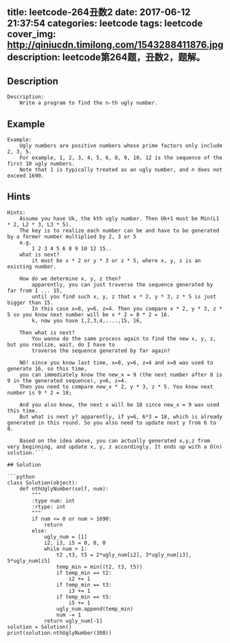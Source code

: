 title: leetcode-264丑数2
date: 2017-06-12 21:37:54
categories: leetcode
tags: leetcode
cover_img: http://qiniucdn.timilong.com/1543288411876.jpg
description: leetcode第264题，丑数2，题解。
---

## Description
```
Description:
    Write a program to find the n-th ugly number.

```

## Example
```
Example:
    Ugly numbers are positive numbers whose prime factors only include 2, 3, 5. 
    For example, 1, 2, 3, 4, 5, 6, 8, 9, 10, 12 is the sequence of the first 10 ugly numbers.
    Note that 1 is typically treated as an ugly number, and n does not exceed 1690.

```

## Hints
```
Hints:
    Assume you have Uk, the kth ugly number. Then Uk+1 must be Min(L1 * 2, L2 * 3, L3 * 5).
    The key is to realize each number can be and have to be generated by a former number multiplied by 2, 3 or 5
    e.g.
        1 2 3 4 5 6 8 9 10 12 15..
    what is next?
        it must be x * 2 or y * 3 or z * 5, where x, y, z is an existing number.

    How do we determine x, y, z then?
        apparently, you can just traverse the sequence generated by far from 1 ... 15,
        until you find such x, y, z that x * 2, y * 3, z * 5 is just bigger than 15. 
        In this case x=8, y=6, z=4. Then you compare x * 2, y * 3, z * 5 so you know next number will be x * 2 = 8 * 2 = 16.
        k, now you have 1,2,3,4,....,15, 16,

    Then what is next?
        You wanna do the same process again to find the new x, y, z, but you realize, wait, do I have to
        traverse the sequence generated by far again?

    NO! since you know last time, x=8, y=6, z=4 and x=8 was used to generate 16, so this time, 
    you can immediately know the new_x = 9 (the next number after 8 is 9 in the generated sequence), y=6, z=4.
    Then you need to compare new_x * 2, y * 3, z * 5. You know next number is 9 * 2 = 18;

    And you also know, the next x will be 10 since new_x = 9 was used this time.
    But what is next y? apparently, if y=6, 6*3 = 18, which is already generated in this round. So you also need to update next y from 6 to 8.

    Based on the idea above, you can actually generated x,y,z from very beginning, and update x, y, z accordingly. It ends up with a O(n) solution.```

## Solution

```python
class Solution(object):
    def nthUglyNumber(self, num):
        """
        :type num: int
        :rtype: int
        """
        if num <= 0 or num > 1690:
            return 
        else:
            ugly_num = [1]
            i2, i3, i5 = 0, 0, 0
            while num > 1:
                t2 ,t3, t5 = 2*ugly_num[i2], 3*ugly_num[i3], 5*ugly_num[i5]
                temp_min = min((t2, t3, t5))
                if temp_min == t2:
                    i2 += 1
                if temp_min == t3:
                    i3 += 1
                if temp_min == t5:
                    i5 += 1
                ugly_num.append(temp_min)
                num -= 1
            return ugly_num[-1]
solution = Solution()
print(solution.nthUglyNumber(300))

```
